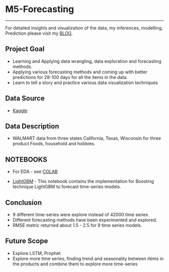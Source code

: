 # M5-Forecasting
---
For detailed insights and visualization of the data, my inferences, modelling, Prediction please visit my [BLOG](https://srujanreddyj.github.io/portfolio/2020/09/26/M5_1.html).

## Project Goal
* Learning and Applying data wrangling, data exploration and forecasting methods.
* Applying various forecasting methods and coming up with better predictions for 28-100 days for all the items in the data.
* Learn to tell a story and practice various data visualization techniques

## Data Source
* [Kaggle](https://www.kaggle.com/c/m5-forecasting-accuracy)

## Data Description
* WALMART data from three states California, Texas, Wisconsin for three product Foods, household and hobbies.

## NOTEBOOKS

* For EDA - see [COLAB](https://colab.research.google.com/drive/1-CQfUBNaHa8o1QruIUUnNPN6lsH_9jlT?usp=sharing)

* [LightGBM](https://github.com/srujanreddyj/M5-Forecasting/blob/master/LIGHTGBM_forecasting.ipynb) - This notebook contains the implementation for Boosting technique LightGBM to forecast time-series models.

## Conclusion
* 9 different time-series were explore instead of 42000 time series
* Different forecasting methods have been experimented and explored. 
* RMSE metric returned about 1.5 - 2.5 for 9 time series models.

## Future Scope
* Explore LSTM, Prophet
* Explore more time series, finding trend and seasonality between items in the products and combine them to explore more time-series


